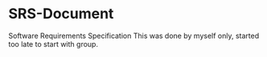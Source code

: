 # SRS-Document
Software Requirements Specification
This was done by myself only, started too late to start with group.
